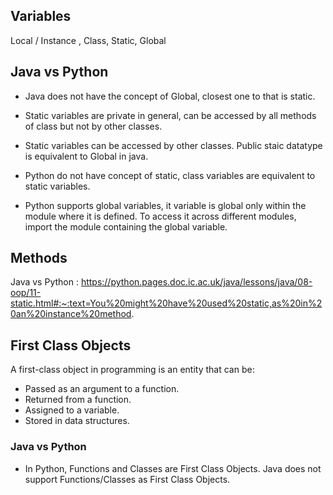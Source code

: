 ## Variables

Local / Instance , Class, Static, Global

## Java vs Python

- Java does not have the concept of Global, closest one to that is static.
- Static variables are private in general, can be accessed by all methods of class but not by other classes.
- Static variables can be accessed by other classes. Public staic datatype is equivalent to Global in java.

- Python do not have concept of static, class variables are equivalent to static variables.
- Python supports global variables, it variable is global only within the module where it is defined. To access it across different modules, import the module containing the global variable.

## Methods

Java vs Python : https://python.pages.doc.ic.ac.uk/java/lessons/java/08-oop/11-static.html#:~:text=You%20might%20have%20used%20static,as%20in%20an%20instance%20method.

## First Class Objects

A first-class object in programming is an entity that can be:

- Passed as an argument to a function.
- Returned from a function.
- Assigned to a variable.
- Stored in data structures.

### Java vs Python

- In Python, Functions and Classes are First Class Objects. Java does not support Functions/Classes as First Class Objects.